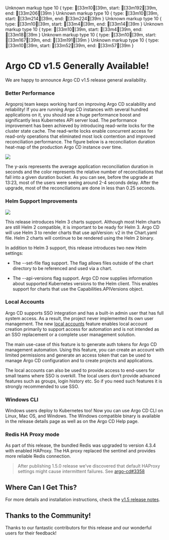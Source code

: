 Unknown markup type 10 { type: [33m10[39m, start: [33m192[39m, end: [33m206[39m }
Unknown markup type 10 { type: [33m10[39m, start: [33m214[39m, end: [33m224[39m }
Unknown markup type 10 { type: [33m10[39m, start: [33m4[39m, end: [33m14[39m }
Unknown markup type 10 { type: [33m10[39m, start: [33m4[39m, end: [33m18[39m }
Unknown markup type 10 { type: [33m10[39m, start: [33m167[39m, end: [33m191[39m }
Unknown markup type 10 { type: [33m10[39m, start: [33m52[39m, end: [33m57[39m }

# Argo CD v1.5 Generally Available!

We are happy to announce Argo CD v1.5 release general availability.

### Better Performance

Argoproj team keeps working hard on improving Argo CD scalability and reliability! If you are running Argo CD instances with several hundred applications on it, you should see a huge performance boost and significantly less Kubernetes API server load. The performance improvement has been achieved by introducing read-write locks for the cluster state cache. The read-write locks enable concurrent access for read-only operations that eliminated most lock contention and improved reconciliation performance. The figure below is a reconciliation duration heat-map of the production Argo CD instance over time.

![](https://cdn-images-1.medium.com/max/2400/1*-t04ay5sj6BeelPM13F-RA.png)

The y-axis represents the average application reconciliation duration in seconds and the color represents the relative number of reconciliations that fall into a given duration bucket. As you can see, before the upgrade at 13:23, most of the users were seeing around 2-4 seconds delay. After the upgrade, most of the reconciliations are done in less than 0.25 seconds.

### Helm Support Improvements

![](https://cdn-images-1.medium.com/max/2000/1*W_hpvkY4ybSiv3YFc3YZbQ.png)

This release introduces Helm 3 charts support. Although most Helm charts are still Helm 2 compatible, it is important to be ready for Helm 3. Argo CD will use Helm 3 to render charts that use apiVersion: v2 in the Chart.yaml file. Helm 2 charts will continue to be rendered using the Helm 2 binary.

In addition to Helm 3 support, this release introduces two new Helm settings:

* The --set-file flag support. The flag allows files outside of the chart directory to be referenced and used via a chart.

* The --api-versions flag support. Argo CD now supplies information about supported Kubernetes versions to the Helm client. This enables support for charts that use the Capabilities.APIVersions object.

### Local Accounts

Argo CD supports SSO integration and has a built-in admin user that has full system access. As a result, the project never implemented its own user management. The new [local accounts](https://argoproj.github.io/argo-cd/operator-manual/user-management/#local-usersaccounts-v15) feature enables local account creation primarily to support access for automation and is not intended as an SSO replacement or a complete user management solution.

The main use-case of this feature is to generate auth tokens for Argo CD management automation. Using this feature, you can create an account with limited permissions and generate an access token that can be used to manage Argo CD configuration and to create projects and applications.

The local accounts can also be used to provide access to end-users for small teams where SSO is overkill. The local users don’t provide advanced features such as groups, login history etc. So if you need such features it is strongly recommended to use SSO.

### Windows CLI

Windows users deploy to Kubernetes too! Now you can use Argo CD CLI on Linux, Mac OS, and Windows. The Windows compatible binary is available in the release details page as well as on the Argo CD Help page.

### Redis HA Proxy mode

As part of this release, the bundled Redis was upgraded to version 4.3.4 with enabled HAProxy.
The HA proxy replaced the sentinel and provides more reliable Redis connection.
> After publishing 1.5.0 release we’ve discovered that default HAProxy settings might cause intermittent failures.
See [argo-cd#3358](https://github.com/argoproj/argo-cd/issues/3358)

## Where Can I Get This?

For more details and installation instructions, check the [v1.5 release notes](https://github.com/argoproj/argo-cd/releases/tag/v1.5.0).

## Thanks to the Community!

Thanks to our fantastic contributors for this release and our wonderful users for their feedback!
